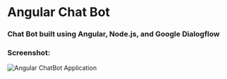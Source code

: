 # Angular Chat Bot
### Chat Bot built using Angular, Node.js, and Google Dialogflow

### Screenshot:
![Angular ChatBot Application](https://i.imgur.com/cbnrZ2U.png)
